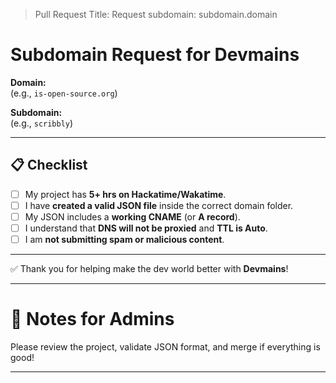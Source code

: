 > Pull Request Title: Request subdomain: subdomain.domain
# Subdomain Request for Devmains

**Domain:**  
(e.g., `is-open-source.org`)

**Subdomain:**  
(e.g., `scribbly`)

---

## 📋 Checklist

- [ ] My project has **5+ hrs on Hackatime/Wakatime**.
- [ ] I have **created a valid JSON file** inside the correct domain folder.
- [ ] My JSON includes a **working CNAME** (or **A record**).
- [ ] I understand that **DNS will not be proxied** and **TTL is Auto**.
- [ ] I am **not submitting spam or malicious content**.

---

✅ Thank you for helping make the dev world better with **Devmains**!

---

# 📢 Notes for Admins

Please review the project, validate JSON format, and merge if everything is good!

---
